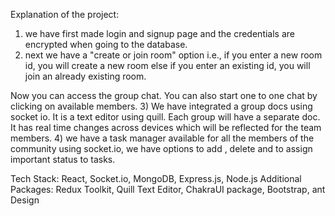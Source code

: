 Explanation of the project:
1) we have first made login and signup page and the credentials are encrypted when going to the database.
2) next we have a "create or join room" option i.e., if you enter a new room id, you will create a new room else if you enter an existing id, you will join an already existing room.

Now you can access the group chat.
You can also start one to one chat by clicking on available members.
3) We have integrated a group docs using socket io. It is a text editor using quill. Each group will have a separate doc. It has real time changes across devices which will be reflected for the team members. 
4) we have a task manager available for all the members of the community using socket.io, 
we have options to add , delete and to assign important status to tasks.

Tech Stack: React, Socket.io, MongoDB, Express.js, Node.js 
Additional Packages: Redux Toolkit, Quill Text Editor, ChakraUI package, Bootstrap, ant Design

